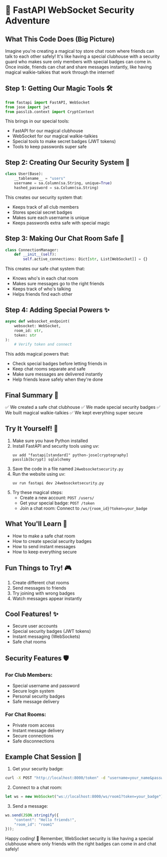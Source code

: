 # 🔐 FastAPI WebSocket Security Adventure

## What This Code Does (Big Picture)
Imagine you're creating a magical toy store chat room where friends can talk to each other safely! It's like having a special clubhouse with a security guard who makes sure only members with special badges can come in. Once inside, friends can chat and share messages instantly, like having magical walkie-talkies that work through the internet! 

## Step 1: Getting Our Magic Tools 🛠️
```python
from fastapi import FastAPI, WebSocket
from jose import jwt
from passlib.context import CryptContext
```
This brings in our special tools:
- FastAPI for our magical clubhouse
- WebSocket for our magical walkie-talkies
- Special tools to make secret badges (JWT tokens)
- Tools to keep passwords super safe

## Step 2: Creating Our Security System 🎫
```python
class User(Base):
    __tablename__ = "users"
    username = sa.Column(sa.String, unique=True)
    hashed_password = sa.Column(sa.String)
```
This creates our security system that:
- Keeps track of all club members
- Stores special secret badges
- Makes sure each username is unique
- Keeps passwords extra safe with special magic

## Step 3: Making Our Chat Room Safe 🏰
```python
class ConnectionManager:
    def __init__(self):
        self.active_connections: Dict[str, List[WebSocket]] = {}
```
This creates our safe chat system that:
- Knows who's in each chat room
- Makes sure messages go to the right friends
- Keeps track of who's talking
- Helps friends find each other

## Step 4: Adding Special Powers ✨
```python
async def websocket_endpoint(
    websocket: WebSocket,
    room_id: str,
    token: str
):
    # Verify token and connect
```
This adds magical powers that:
- Check special badges before letting friends in
- Keep chat rooms separate and safe
- Make sure messages are delivered instantly
- Help friends leave safely when they're done

## Final Summary 📌
✅ We created a safe chat clubhouse
✅ We made special security badges
✅ We built magical walkie-talkies
✅ We kept everything super secure

## Try It Yourself! 🚀
1. Make sure you have Python installed
2. Install FastAPI and security tools using uv:
   ```
   uv add "fastapi[standard]" python-jose[cryptography] passlib[bcrypt] sqlalchemy
   ```
3. Save the code in a file named `24websocketsecurity.py`
4. Run the website using uv:
   ```
   uv run fastapi dev 24websocketsecurity.py
   ```
5. Try these magical steps:
   - Create a new account: `POST /users/`
   - Get your special badge: `POST /token`
   - Join a chat room: Connect to `/ws/{room_id}?token=your_badge`

## What You'll Learn 🧠
- How to make a safe chat room
- How to create special security badges
- How to send instant messages
- How to keep everything secure

## Fun Things to Try! 🎮
1. Create different chat rooms
2. Send messages to friends
3. Try joining with wrong badges
4. Watch messages appear instantly

## Cool Features! ✨
- Secure user accounts
- Special security badges (JWT tokens)
- Instant messaging (WebSockets)
- Safe chat rooms

## Security Features 🛡️
### For Club Members:
- Special username and password
- Secure login system
- Personal security badges
- Safe message delivery

### For Chat Rooms:
- Private room access
- Instant message delivery
- Secure connections
- Safe disconnections

## Example Chat Session 💭
1. Get your security badge:
```bash
curl -X POST "http://localhost:8000/token" -d "username=your_name&password=your_password"
```

2. Connect to a chat room:
```javascript
let ws = new WebSocket("ws://localhost:8000/ws/room1?token=your_badge");
```

3. Send a message:
```javascript
ws.send(JSON.stringify({
    "content": "Hello friends!",
    "room_id": "room1"
}));
```

Happy coding! 🎉 Remember, WebSocket security is like having a special clubhouse where only friends with the right badges can come in and chat safely! 
